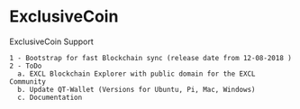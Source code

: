 # ExclusiveCoin
ExclusiveCoin Support

```
1 - Bootstrap for fast Blockchain sync (release date from 12-08-2018 )
2 - ToDo
  a. EXCL Blockchain Explorer with public domain for the EXCL Community
  b. Update QT-Wallet (Versions for Ubuntu, Pi, Mac, Windows)
  c. Documentation
```
